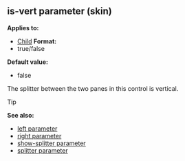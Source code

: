 ## is-vert parameter (skin)

<!-- -->
**Applies to:**
+   [Child](/ref/skin/control/child.md) <!-- -->
**Format:**
+   true/false
<!-- -->
**Default value:**
+   false


The splitter between the two panes in this control is vertical.

> [!TIP] 
> **See also:**
> +   [left parameter](/ref/skin/param/left.md) 
> +   [right parameter](/ref/skin/param/right.md) 
> +   [show-splitter parameter](/ref/skin/param/show-splitter.md) 
> +   [splitter parameter](/ref/skin/param/splitter.md) 